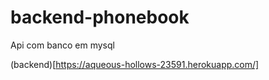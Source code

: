 # backend-phonebook

Api com banco em mysql

(backend)[https://aqueous-hollows-23591.herokuapp.com/]
